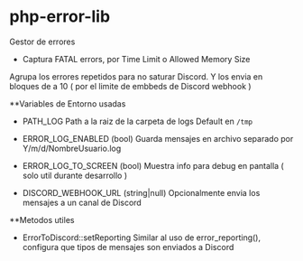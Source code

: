 # php-error-lib
Gestor de errores 

* Captura FATAL errors, por Time Limit o Allowed Memory Size

Agrupa los errores repetidos para no saturar Discord.
Y los envia en bloques de a 10 ( por el limite de embbeds de Discord webhook )

**Variables de Entorno usadas
* PATH_LOG
  Path a la raiz de la carpeta de logs
  Default en ```/tmp```

* ERROR_LOG_ENABLED (bool)
  Guarda mensajes en archivo separado por Y/m/d/NombreUsuario.log

* ERROR_LOG_TO_SCREEN (bool)
  Muestra info para debug en pantalla ( solo util durante desarrollo )
  
* DISCORD_WEBHOOK_URL (string|null)
  Opcionalmente envia los mensajes a un canal de Discord


**Metodos utiles

* ErrorToDiscord::setReporting
  Similar al uso de error_reporting(), configura que tipos de mensajes son enviados a Discord